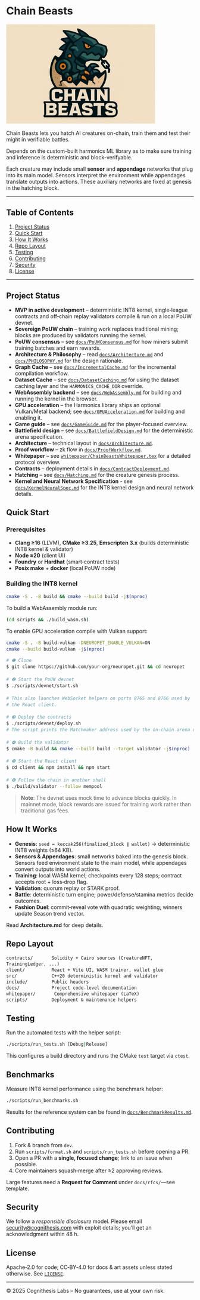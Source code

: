 # Chain Beasts

<img src="docs/images/chainbeasts.png" alt="Chain Beasts logo" width="400">

Chain Beasts lets you hatch AI creatures on-chain, train them and test their might in verifiable battles.

Depends on the custom-built harmonics ML library as to make sure training and inference is deterministic and block-verifyable.

Each creature may include small **sensor** and **appendage** networks that plug into
its main model. Sensors interpret the environment while appendages translate
outputs into actions. These auxiliary networks are fixed at genesis in the
hatching block.


---

## Table of Contents

1. [Project Status](#project-status)
2. [Quick Start](#quick-start)
3. [How It Works](#how-it-works)
4. [Repo Layout](#repo-layout)
5. [Testing](#testing)
6. [Contributing](#contributing)
7. [Security](#security)
8. [License](#license)

---

## Project Status

* **MVP in active development** – deterministic INT8 kernel, single‑league contracts and off‑chain replay validators compile & run on a local PoUW devnet.
* **Sovereign PoUW chain** – training work replaces traditional mining; blocks are produced by validators running the kernel.
* **PoUW consensus** – see [`docs/PoUWConsensus.md`](docs/PoUWConsensus.md) for how miners submit training batches and earn rewards.
* **Architecture & Philosophy** – read [`docs/Architecture.md`](docs/Architecture.md) and [`docs/PHILOSOPHY.md`](docs/PHILOSOPHY.md) for the design rationale.
* **Graph Cache** – see [`docs/IncrementalCache.md`](docs/IncrementalCache.md) for the incremental compilation workflow.
* **Dataset Cache** – see [`docs/DatasetCaching.md`](docs/DatasetCaching.md) for using the dataset caching layer and the `HARMONICS_CACHE_DIR` override.
* **WebAssembly backend** – see [`docs/WebAssembly.md`](docs/WebAssembly.md) for building and running the kernel in the browser.
* **GPU acceleration** – the Harmonics library ships an optional Vulkan/Metal backend; see [`docs/GPUAcceleration.md`](docs/GPUAcceleration.md) for building and enabling it.
* **Game guide** – see [`docs/GameGuide.md`](docs/GameGuide.md) for the player-focused overview.
* **Battlefield design** – see [`docs/BattlefieldDesign.md`](docs/BattlefieldDesign.md) for the deterministic arena specification.
* **Architecture** – technical layout in [`docs/Architecture.md`](docs/Architecture.md).
* **Proof workflow** – zk flow in [`docs/ProofWorkflow.md`](docs/ProofWorkflow.md).
* **Whitepaper** – see [`whitepaper/ChainBeastsWhitepaper.tex`](whitepaper/ChainBeastsWhitepaper.tex) for a detailed protocol overview.
* **Contracts** – deployment details in [`docs/ContractDeployment.md`](docs/ContractDeployment.md).
* **Hatching** – see [`docs/Hatching.md`](docs/Hatching.md) for the creature genesis process.
* **Kernel and Neural Network Specification** - see [`docs/KernelNeuralSpec.md`](docs/KernelNeuralSpec.md) for the INT8 kernel design and neural network details.

## Quick Start

### Prerequisites

* **Clang ≥16** (LLVM), **CMake ≥3.25**, **Emscripten 3.x** (builds deterministic INT8 kernel & validator)
* **Node ≥20** (client UI)
* **Foundry** or **Hardhat** (smart‑contract tests)
* **Posix make** + **docker** (local PoUW node)
### Building the INT8 kernel

```bash
cmake -S . -B build && cmake --build build -j$(nproc)
```

To build a WebAssembly module run:
```bash
(cd scripts && ./build_wasm.sh)
```

To enable GPU acceleration compile with Vulkan support:

```bash
cmake -S . -B build-vulkan -DNEUROPET_ENABLE_VULKAN=ON
cmake --build build-vulkan -j$(nproc)
```


```bash
# ❶ Clone
$ git clone https://github.com/your-org/neuropet.git && cd neuropet

# ❷ Start the PoUW devnet
$ ./scripts/devnet/start.sh

# This also launches WebSocket helpers on ports 8765 and 8766 used by
# the React client.

# ❸ Deploy the contracts
$ ./scripts/devnet/deploy.sh
# The script prints the Matchmaker address used by the on-chain arena demo.

# ❹ Build the validator
$ cmake -B build && cmake --build build --target validator -j$(nproc)

# ❺ Start the React client
$ cd client && npm install && npm start

# ❻ Follow the chain in another shell
$ ./build/validator --follow mempool
```

> **Note**: The devnet uses mock time to advance blocks quickly. In mainnet mode, block rewards are issued for training work rather than traditional gas fees.

## How It Works

* **Genesis**: `seed = keccak256(finalized_block ∥ wallet)` → deterministic INT8 weights (≤64 KB).
* **Sensors & Appendages**: small networks baked into the genesis block. Sensors
  feed environment state to the main model, while appendages convert outputs into
  world actions.
* **Training**: local WASM kernel; checkpoints every 128 steps; contract accepts root + loss‑drop flag.
* **Validation**: quorum replay or STARK proof.
* **Battle**: deterministic turn engine; power/defense/stamina metrics decide outcomes.
* **Fashion Duel**: commit‑reveal vote with quadratic weighting; winners update Season trend vector.

Read **Architecture.md** for deep details.

## Repo Layout

```
contracts/       Solidity + Cairo sources (CreatureNFT, TrainingLedger, ...)
client/          React + Vite UI, WASM trainer, wallet glue
src/             C++20 deterministic kernel and validator
include/         Public headers
docs/            Project code-level documentation
whitepaper/       Comprehensive whitepaper (LaTeX)
scripts/         Deployment & maintenance helpers
```

## Testing

Run the automated tests with the helper script:

```bash
./scripts/run_tests.sh [Debug|Release]
```

This configures a build directory and runs the CMake `test` target via `ctest`.

## Benchmarks

Measure INT8 kernel performance using the benchmark helper:

```bash
./scripts/run_benchmarks.sh
```

Results for the reference system can be found in
[`docs/BenchmarkResults.md`](docs/BenchmarkResults.md).

## Contributing

1. Fork & branch from `dev`.
2. Run `scripts/format.sh` and `scripts/run_tests.sh` before opening a PR.
3. Open a PR with a **single, focused change**; link to an issue when possible.
4. Core maintainers squash‑merge after ≥2 approving reviews.

Large features need a **Request for Comment** under `docs/rfcs/`—see template.

## Security

We follow a *responsible disclosure* model. Please email [security@cognithesis.com](mailto:security@cognithesis.com) with exploit details; you’ll get an acknowledgment within 48 h.

## License

Apache‑2.0 for code; CC‑BY‑4.0 for docs & art assets unless stated otherwise. See [`LICENSE`](LICENSE).

---

© 2025 Cognithesis Labs – No guarantees, use at your own risk.
